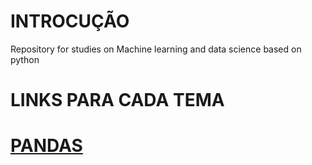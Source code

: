 # INTROCUÇÃO
Repository for studies on Machine learning and data science based on python

# LINKS PARA CADA TEMA

# [PANDAS](https://upraggy.github.io/PY_DATASCIENCE_AND_MACH_LEARN/PANDAS)
